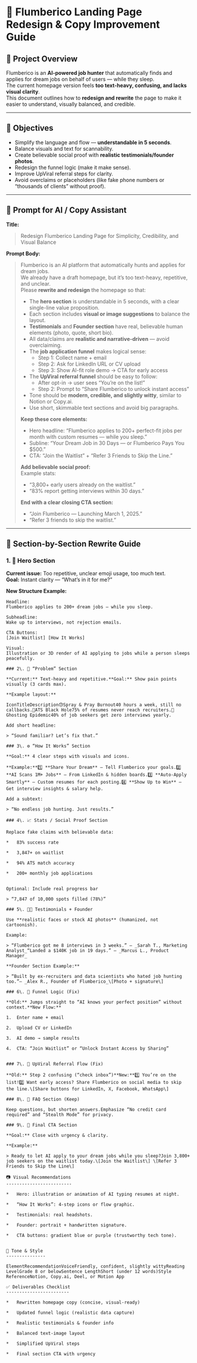 # 🧭 Flumberico Landing Page Redesign & Copy Improvement Guide

## 📌 Project Overview
Flumberico is an **AI-powered job hunter** that automatically finds and applies for dream jobs on behalf of users — while they sleep.  
The current homepage version feels **too text-heavy, confusing, and lacks visual clarity**.  
This document outlines how to **redesign and rewrite** the page to make it easier to understand, visually balanced, and credible.

---

## 🎯 Objectives

- Simplify the language and flow — **understandable in 5 seconds**.
- Balance visuals and text for scannability.
- Create believable social proof with **realistic testimonials/founder photos**.
- Redesign the funnel logic (make it make sense).
- Improve UpViral referral steps for clarity.
- Avoid overclaims or placeholders (like fake phone numbers or “thousands of clients” without proof).

---

## 🧩 Prompt for AI / Copy Assistant

**Title:**  
> Redesign Flumberico Landing Page for Simplicity, Credibility, and Visual Balance

**Prompt Body:**
> Flumberico is an AI platform that automatically hunts and applies for dream jobs.  
> We already have a draft homepage, but it’s too text-heavy, repetitive, and unclear.  
> Please **rewrite and redesign** the homepage so that:
>
> - The **hero section** is understandable in 5 seconds, with a clear single-line value proposition.  
> - Each section includes **visual or image suggestions** to balance the layout.  
> - **Testimonials** and **Founder section** have real, believable human elements (photo, quote, short bio).  
> - All data/claims are **realistic and narrative-driven** — avoid overclaiming.  
> - The **job application funnel** makes logical sense:
>   - Step 1: Collect name + email  
>   - Step 2: Ask for LinkedIn URL or CV upload  
>   - Step 3: Show AI-fit role demo → CTA for early access  
> - The **UpViral referral funnel** should be easy to follow:
>   - After opt-in → user sees “You’re on the list!”  
>   - Step 2: Prompt to “Share Flumberico to unlock instant access”  
> - Tone should be **modern, credible, and slightly witty**, similar to Notion or Copy.ai.  
> - Use short, skimmable text sections and avoid big paragraphs.  
>
> **Keep these core elements:**
> - Hero headline: “Flumberico applies to 200+ perfect-fit jobs per month with custom resumes — while you sleep.”
> - Subline: “Your Dream Job in 30 Days — or Flumberico Pays You $500.”
> - CTA: “Join the Waitlist” + “Refer 3 Friends to Skip the Line.”
>
> **Add believable social proof:**  
> Example stats:  
> - “3,800+ early users already on the waitlist.”  
> - “83% report getting interviews within 30 days.”  
>
> **End with a clear closing CTA section:**  
> - “Join Flumberico — Launching March 1, 2025.”  
> - “Refer 3 friends to skip the waitlist.”

---

## 🧱 Section-by-Section Rewrite Guide

### 1. 🦾 Hero Section
**Current issue:** Too repetitive, unclear emoji usage, too much text.  
**Goal:** Instant clarity — “What’s in it for me?”

**New Structure Example:**
```text
Headline:  
Flumberico applies to 200+ dream jobs — while you sleep.

Subheadline:  
Wake up to interviews, not rejection emails.

CTA Buttons:  
[Join Waitlist] [How It Works]

Visual:  
Illustration or 3D render of AI applying to jobs while a person sleeps peacefully.

### 2\. 💼 “Problem” Section

**Current:** Text-heavy and repetitive.**Goal:** Show pain points visually (3 cards max).

**Example layout:**

IconTitleDescription😓Spray & Pray Burnout40 hours a week, still no callbacks.🤖ATS Black Hole75% of resumes never reach recruiters.👻Ghosting Epidemic40% of job seekers get zero interviews yearly.

Add short headline:

> “Sound familiar? Let’s fix that.”

### 3\. ⚙️ “How It Works” Section

**Goal:** 4 clear steps with visuals and icons.

**Example:**1️⃣ **Share Your Dream** — Tell Flumberico your goals.2️⃣ **AI Scans 1M+ Jobs** — From LinkedIn & hidden boards.3️⃣ **Auto-Apply Smartly** — Custom resumes for each posting.4️⃣ **Show Up to Win** — Get interview insights & salary help.

Add a subtext:

> “No endless job hunting. Just results.”

### 4\. 📈 Stats / Social Proof Section

Replace fake claims with believable data:

*   83% success rate
    
*   3,847+ on waitlist
    
*   94% ATS match accuracy
    
*   200+ monthly job applications
    

Optional: Include real progress bar

> “7,847 of 10,000 spots filled (78%)”

### 5\. 👩‍💼 Testimonials + Founder

Use **realistic faces or stock AI photos** (humanized, not cartoonish).

Example:

> “Flumberico got me 8 interviews in 3 weeks.” — _Sarah T., Marketing Analyst_“Landed a $140K job in 19 days.” — _Marcus L., Product Manager_

**Founder Section Example:**

> “Built by ex-recruiters and data scientists who hated job hunting too.”— _Alex R., Founder of Flumberico_\[Photo + signature\]

### 6\. 🧠 Funnel Logic (Fix)

**Old:** Jumps straight to “AI knows your perfect position” without context.**New Flow:**

1.  Enter name + email
    
2.  Upload CV or LinkedIn
    
3.  AI demo → sample results
    
4.  CTA: “Join Waitlist” or “Unlock Instant Access by Sharing”
    

### 7\. 🔁 UpViral Referral Flow (Fix)

**Old:** Step 2 confusing (“check inbox”)**New:**1️⃣ You’re on the list!2️⃣ Want early access? Share Flumberico on social media to skip the line.\[Share buttons for LinkedIn, X, Facebook, WhatsApp\]

### 8\. 💬 FAQ Section (Keep)

Keep questions, but shorten answers.Emphasize “No credit card required” and “Stealth Mode” for privacy.

### 9\. 🏁 Final CTA Section

**Goal:** Close with urgency & clarity.

**Example:**

> Ready to let AI apply to your dream jobs while you sleep?Join 3,800+ job seekers on the waitlist today.\[Join the Waitlist\] \[Refer 3 Friends to Skip the Line\]

📷 Visual Recommendations
-------------------------

*   Hero: illustration or animation of AI typing resumes at night.
    
*   “How It Works”: 4-step icons or flow graphic.
    
*   Testimonials: real headshots.
    
*   Founder: portrait + handwritten signature.
    
*   CTA buttons: gradient blue or purple (trustworthy tech tone).
    

🧠 Tone & Style
---------------

ElementRecommendationVoiceFriendly, confident, slightly wittyReading LevelGrade 8 or belowSentence LengthShort (under 12 words)Style ReferenceNotion, Copy.ai, Deel, or Motion App

✅ Deliverables Checklist
------------------------

*   Rewritten homepage copy (concise, visual-ready)
    
*   Updated funnel logic (realistic data capture)
    
*   Realistic testimonials & founder info
    
*   Balanced text-image layout
    
*   Simplified UpViral steps
    
*   Final section CTA with urgency